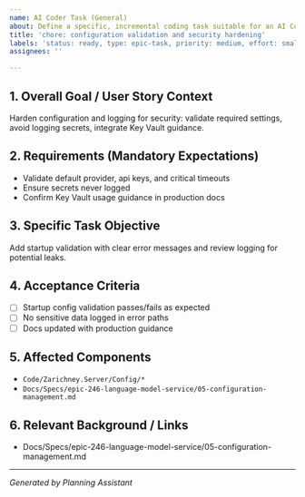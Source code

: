 ```yaml
---
name: AI Coder Task (General)
about: Define a specific, incremental coding task suitable for an AI Coder agent.
title: 'chore: configuration validation and security hardening'
labels: 'status: ready, type: epic-task, priority: medium, effort: small, component: api, epic: language-model-service-v2'
assignees: ''

---
```


## 1. Overall Goal / User Story Context

Harden configuration and logging for security: validate required settings, avoid logging secrets, integrate Key Vault guidance.

## 2. Requirements (Mandatory Expectations)

- Validate default provider, api keys, and critical timeouts
- Ensure secrets never logged
- Confirm Key Vault usage guidance in production docs

## 3. Specific Task Objective

Add startup validation with clear error messages and review logging for potential leaks.

## 4. Acceptance Criteria

- [ ] Startup config validation passes/fails as expected
- [ ] No sensitive data logged in error paths
- [ ] Docs updated with production guidance

## 5. Affected Components

- `Code/Zarichney.Server/Config/*`
- `Docs/Specs/epic-246-language-model-service/05-configuration-management.md`

## 6. Relevant Background / Links

- Docs/Specs/epic-246-language-model-service/05-configuration-management.md

---
*Generated by Planning Assistant*

